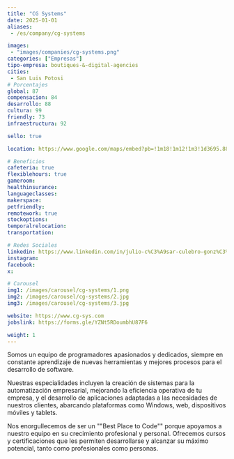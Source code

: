 ```yaml
---
title: "CG Systems"
date: 2025-01-01
aliases:
 - /es/company/cg-systems

images: 
 - "images/companies/cg-systems.png"
categories: ["Empresas"]
tipo-empresa: boutiques-&-digital-agencies
cities: 
 - San Luis Potosi
# Porcentajes  
global: 87
compensacion: 84
desarrollo: 88
cultura: 99
friendly: 73
infraestructura: 92  

sello: true

location: https://www.google.com/maps/embed?pb=!1m18!1m12!1m3!1d3695.8811693447615!2d-101.02300732493585!3d22.130505979809094!2m3!1f0!2f0!3f0!3m2!1i1024!2i768!4f13.1!3m3!1m2!1s0x842a98dea02a0af7%3A0x87e6a326e286325e!2sAlttus%20Corporate%20Center%2C%20Av.%20Sierra%20Leona%20360-Piso%209%2C%20Villantigua%2C%2078214%20San%20Luis%20Potos%C3%AD%2C%20S.L.P.!5e0!3m2!1ses-419!2smx!4v1738101480466!5m2!1ses-419!2smx

# Beneficios
cafeteria: true
flexiblehours: true
gameroom: 
healthinsurance: 
languageclasses: 
makerspace: 
petfriendly: 
remotework: true
stockoptions: 
temporalrelocation: 
transportation: 

# Redes Sociales
linkedin: https://www.linkedin.com/in/julio-c%C3%A9sar-culebro-gonz%C3%A1lez-92038443/
instagram: 
facebook: 
x: 

# Carousel
img1: /images/carousel/cg-systems/1.png
img2: /images/carousel/cg-systems/2.jpg
img3: /images/carousel/cg-systems/3.jpg

website: https://www.cg-sys.com
jobslink: https://forms.gle/YZNt5RDoumbhU87F6

weight: 1
---
```


Somos un equipo de programadores apasionados y dedicados, siempre en constante aprendizaje de nuevas herramientas y mejores procesos para el desarrollo de software.

Nuestras especialidades incluyen la creación de sistemas para la automatización empresarial, mejorando la eficiencia operativa de tu empresa, y el desarrollo de aplicaciones adaptadas a las necesidades de nuestros clientes, abarcando plataformas como Windows, web, dispositivos móviles y tablets.

Nos enorgullecemos de ser un ""Best Place to Code"" porque apoyamos a nuestro equipo en su crecimiento profesional y personal. Ofrecemos cursos y certificaciones que les permiten desarrollarse y alcanzar su máximo potencial, tanto como profesionales como personas.
